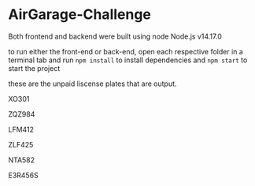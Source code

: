 # AirGarage-Challenge

Both frontend and backend were built using node Node.js v14.17.0

to run either the front-end or back-end, open each respective folder in a terminal tab and run 
` npm install `
to install dependencies and 
` npm start `
to start the project

these are the unpaid liscense plates that are output.

XO301

ZQZ984

LFM412

ZLF425

NTA582

E3R456S